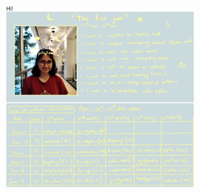 Hi! 
![goals for fifteen days](/assets/Screenshot_20240614_100610_SamsungNotes.jpg)
![goals for fifteen days](/assets/Screenshot_20240614_102406_SamsungNotes.jpg)



